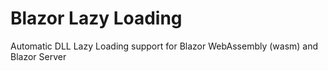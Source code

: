 # Blazor Lazy Loading
Automatic DLL Lazy Loading support for Blazor WebAssembly (wasm) and Blazor Server
